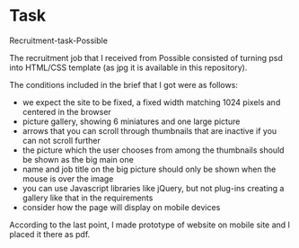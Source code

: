 # Task
Recruitment-task-Possible

The recruitment job that I received from Possible consisted of turning psd into HTML/CSS template (as jpg it is available in this repository).

The conditions included in the brief that I got were as follows:
- we expect the site to be fixed, a fixed width matching 1024 pixels and centered in the browser
- picture gallery, showing 6 miniatures and one large picture
- arrows that you can scroll through thumbnails that are inactive if you can not scroll further
- the picture which the user chooses from among the thumbnails should be shown as the big main one
- name and job title on the big picture should only be shown when the mouse is over the image
- you can use Javascript libraries like jQuery, but not plug-ins creating a gallery like that in the requirements
- consider how the page will display on mobile devices

According to the last point, I made prototype of website on mobile site and I placed it there as pdf.

